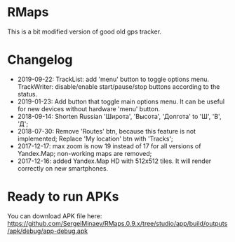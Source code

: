 # RMaps
This is a bit modified version of good old gps tracker.

# Changelog
  - 2019-09-22:
    TrackList: add 'menu' button to toggle options menu.
    TrackWriter: disable/enable start/pause/stop buttons according to the status.
  - 2019-01-23:
    Add button that toggle main options menu. It can be useful for new devices without hardware 'menu' button.
  - 2018-09-14:
    Shorten Russian 'Широта', 'Высота', 'Долгота' to 'Ш', 'В', 'Д';
  - 2018-07-30:
    Remove 'Routes' btn, because this feature is not implemented;
    Replace 'My location' btn with 'Tracks';
  - 2017-12-17:
        max zoom is now 19 instead of 17 for all versions of Yandex.Map;
        non-working maps are removed;
  - 2017-12-16: added Yandex.Map HD with 512x512 tiles. It will render correctly on new smartphones.

# Ready to run APKs
You can download APK file here: https://github.com/SergeiMinaev/RMaps.0.9.x/tree/studio/app/build/outputs/apk/debug/app-debug.apk
